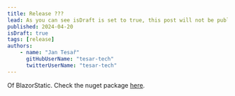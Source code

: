 ```yaml
---
title: Release ???
lead: As you can see isDraft is set to true, this post will not be published.
published: 2024-04-20
isDraft: true
tags: [release]
authors:
    - name: "Jan Tesař"
      gitHubUserName: "tesar-tech"
      twitterUserName: "tesar-tech"
---
```


Of BlazorStatic. Check the nuget package [here](https://www.nuget.org/packages/BlazorStatic/).
